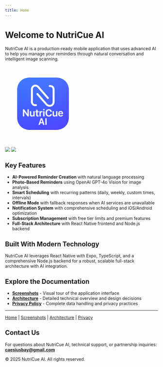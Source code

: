 ```yaml
---
title: Home
---
```


# Welcome to NutriCue AI

NutriCue AI is a production-ready mobile application that uses advanced AI to help you manage your reminders through natural conversation and intelligent image scanning.

<img src="images/NutriCue-AI-Icon-main.png" width="250">

[<img src="https://img.shields.io/badge/App_Store-0D96F6?style=flat&logo=app-store&logoColor=white">](https://apps.apple.com/)
[<img src="https://img.shields.io/badge/Google_Play-414141?style=flat&logo=google-play&logoColor=white">](https://play.google.com/)

## Key Features

- **AI-Powered Reminder Creation** with natural language processing
- **Photo-Based Reminders** using OpenAI GPT-4o Vision for image analysis
- **Smart Scheduling** with recurring patterns (daily, weekly, custom times, intervals)
- **Offline Mode** with fallback responses when AI services are unavailable
- **Notification System** with comprehensive scheduling and iOS/Android optimization
- **Subscription Management** with free tier limits and premium features
- **Full-Stack Architecture** with React Native frontend and Node.js backend

## Built With Modern Technology

NutriCue AI leverages React Native with Expo, TypeScript, and a comprehensive Node.js backend for a robust, scalable full-stack architecture with AI integration.

## Explore the Documentation

- **[Screenshots](screenshots.md)** - Visual tour of the application interface
- **[Architecture](architecture.md)** - Detailed technical overview and design decisions
- **[Privacy Policy](privacy.md)** - Complete data handling and privacy practices

---

[Home](index.md) | [Screenshots](screenshots.md) | [Architecture](architecture.md) | [Privacy](privacy.md)

## Contact Us

For questions about NutriCue AI, technical support, or partnership inquiries:
**caesiusbay@gmail.com**

© 2025 NutriCue AI. All rights reserved.
